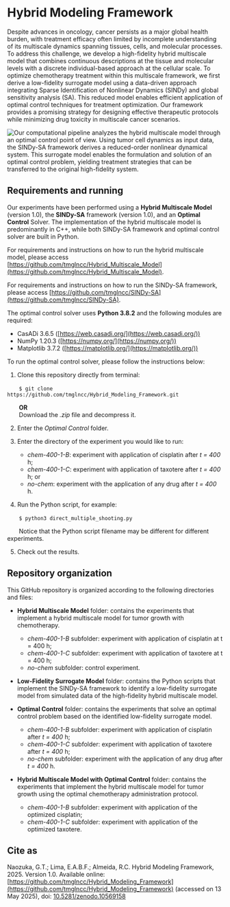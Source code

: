 # Hybrid Modeling Framework

Despite advances in oncology, cancer persists as a major global health burden, with treatment efficacy often limited by incomplete understanding of its multiscale dynamics spanning tissues, cells, and molecular processes. To address this challenge, we develop a high-fidelity hybrid multiscale model that combines continuous descriptions at the tissue and molecular levels with a discrete individual-based approach at the cellular scale. To optimize chemotherapy treatment within this multiscale framework, we first derive a low-fidelity surrogate model using a data-driven approach integrating Sparse Identification of Nonlinear Dynamics (SINDy) and global sensitivity analysis (SA). This reduced model enables efficient application of optimal control techniques for treatment optimization. Our framework provides a promising strategy for designing effective therapeutic protocols while minimizing drug toxicity in multiscale cancer scenarios.

![Our computational pipeline analyzes the hybrid multiscale model through an optimal control point of view. Using tumor cell dynamics as input data, the SINDy-SA framework derives a reduced-order nonlinear dynamical system. This surrogate model enables the formulation and solution of an optimal control problem, yielding treatment strategies that can be transferred to the original high-fidelity system.](https://drive.google.com/uc?export=view&id=1HJhMmMCZGMdcFLdtgasNlACGFACpEUsy)

## Requirements and running

Our experiments have been performed using a **Hybrid Multiscale Model** (version 1.0), the **SINDy-SA** framework (version 1.0), and an **Optimal Control** Solver. The implementation of the hybrid multiscale model is predominantly in C++, while both SINDy-SA framework and optimal control solver are built in Python.

For requirements and instructions on how to run the hybrid multiscale model, please access [https://github.com/tmglncc/Hybrid_Multiscale_Model](https://github.com/tmglncc/Hybrid_Multiscale_Model).

For requirements and instructions on how to run the SINDy-SA framework, please access [https://github.com/tmglncc/SINDy-SA](https://github.com/tmglncc/SINDy-SA).

The optimal control solver uses **Python 3.8.2** and the following modules are required:

- CasADi 3.6.5 ([https://web.casadi.org/](https://web.casadi.org/))
- NumPy 1.20.3 ([https://numpy.org/](https://numpy.org/))
- Matplotlib 3.7.2 ([https://matplotlib.org/](https://matplotlib.org/))

To run the optimal control solver, please follow the instructions below:

1. Clone this repository directly from terminal:
	 
&nbsp;&nbsp;&nbsp;&nbsp;&nbsp;&nbsp;&nbsp;`$ git clone https://github.com/tmglncc/Hybrid_Modeling_Framework.git`
	
&nbsp;&nbsp;&nbsp;&nbsp;&nbsp;&nbsp;&nbsp;**OR**  
&nbsp;&nbsp;&nbsp;&nbsp;&nbsp;&nbsp;&nbsp;Download the _.zip_ file and decompress it.

2. Enter the _Optimal Control_ folder.

3. Enter the directory of the experiment you would like to run:
   - _chem-400-1-B_: experiment with application of cisplatin after _t = 400_ h;
   - _chem-400-1-C_: experiment with application of taxotere after _t = 400_ h; or
   - _no-chem_: experiment with the application of any drug after _t = 400_ h.
  
4. Run the Python script, for example:

&nbsp;&nbsp;&nbsp;&nbsp;&nbsp;&nbsp;&nbsp;`$ python3 direct_multiple_shooting.py`

&nbsp;&nbsp;&nbsp;&nbsp;&nbsp;&nbsp;&nbsp;Notice that the Python script filename may be different for different experiments.

5. Check out the results.

## Repository organization

This GitHub repository is organized according to the following directories and files:

- **Hybrid Multiscale Model** folder: contains the experiments that implement a hybrid multiscale model for tumor growth with chemotherapy.

	- _chem-400-1-B_ subfolder: experiment with application of cisplatin at t = 400 h;
	- _chem-400-1-C_ subfolder: experiment with application of taxotere at t = 400 h;
	- _no-chem_ subfolder: control experiment.

 - **Low-Fidelity Surrogate Model** folder: contains the Python scripts that implement the SINDy-SA framework to identify a low-fidelity surrogate model from simulated data of the high-fidelity hybrid multiscale model.

 - **Optimal Control** folder: contains the experiments that solve an optimal control problem based on the identified low-fidelity surrogate model.

	- _chem-400-1-B_ subfolder: experiment with application of cisplatin after _t = 400_ h;
	- _chem-400-1-C_ subfolder: experiment with application of taxotere after _t = 400_ h;
	- _no-chem_ subfolder: experiment with the application of any drug after _t = 400_ h.

 - **Hybrid Multiscale Model with Optimal Control** folder: contains the experiments that implement the hybrid multiscale model for tumor growth using the optimal chemotherapy administration protocol.

	- _chem-400-1-B_ subfolder: experiment with application of the optimized cisplatin;
	- _chem-400-1-C_ subfolder: experiment with application of the optimized taxotere.

## Cite as

Naozuka, G.T.; Lima, E.A.B.F.; Almeida, R.C. Hybrid Modeling Framework, 2025. Version 1.0. Available online: [https://github.com/tmglncc/Hybrid_Modeling_Framework](https://github.com/tmglncc/Hybrid_Modeling_Framework) (accessed on 13 May 2025), doi: [10.5281/zenodo.10569158](https://doi.org/10.5281/zenodo.15399549)
